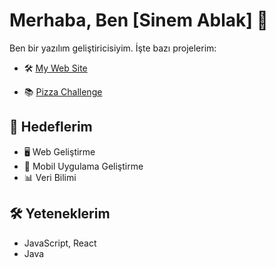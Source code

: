 
# Merhaba, Ben [Sinem Ablak] 👋

Ben bir yazılım geliştiricisiyim. İşte bazı projelerim:

- 🛠️ [My Web Site](https://github.com/user-attachments/assets/03f3e74a-91d0-409d-992e-2bd15e9bc7cc)

- 📚 [Pizza Challenge](https://github.com/sinemablak/pizza-challenge)

## 🎯 Hedeflerim
- 🖥️ Web Geliştirme
- 📱 Mobil Uygulama Geliştirme
- 📊 Veri Bilimi

## 🛠️ Yeteneklerim
- JavaScript, React
- Java



